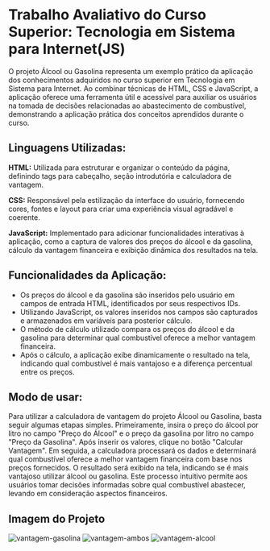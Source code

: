 # Trabalho Avaliativo do Curso Superior: Tecnologia em Sistema para Internet(JS)

O projeto Álcool ou Gasolina representa um exemplo prático da aplicação dos conhecimentos adquiridos no curso superior em Tecnologia em Sistema para Internet. Ao combinar técnicas de HTML, CSS e JavaScript, a aplicação oferece uma ferramenta útil e acessível para auxiliar os usuários na tomada de decisões relacionadas ao abastecimento de combustível, demonstrando a aplicação prática dos conceitos aprendidos durante o curso.

## Linguagens Utilizadas:

**HTML:** Utilizada para estruturar e organizar o conteúdo da página, definindo tags para cabeçalho, seção introdutória e calculadora de vantagem.

**CSS:** Responsável pela estilização da interface do usuário, fornecendo cores, fontes e layout para criar uma experiência visual agradável e coerente.

**JavaScript:** Implementado para adicionar funcionalidades interativas à aplicação, como a captura de valores dos preços do álcool e da gasolina, cálculo da vantagem financeira e exibição dinâmica dos resultados na tela.

## Funcionalidades da Aplicação:

- Os preços do álcool e da gasolina são inseridos pelo usuário em campos de entrada HTML, identificados por seus respectivos IDs.
- Utilizando JavaScript, os valores inseridos nos campos são capturados e armazenados em variáveis para posterior cálculo.
- O método de cálculo utilizado compara os preços do álcool e da gasolina para determinar qual combustível oferece a melhor vantagem financeira.
- Após o cálculo, a aplicação exibe dinamicamente o resultado na tela, indicando qual combustível é mais vantajoso e a diferença percentual entre os preços.

## Modo de usar:

Para utilizar a calculadora de vantagem do projeto Álcool ou Gasolina, basta seguir algumas etapas simples. Primeiramente, insira o preço do álcool por litro no campo "Preço do Álcool" e o preço da gasolina por litro no campo "Preço da Gasolina". Após inserir os valores, clique no botão "Calcular Vantagem". Em seguida, a calculadora processará os dados e determinará qual combustível oferece a melhor vantagem financeira com base nos preços fornecidos. O resultado será exibido na tela, indicando se é mais vantajoso utilizar álcool ou gasolina. Este processo intuitivo permite aos usuários tomar decisões informadas sobre qual combustível abastecer, levando em consideração aspectos financeiros.

## Imagem do Projeto
![vantagem-gasolina](https://github.com/AdrianaLMR/alcool-ou-Gasolina/assets/98758967/bdcb7da2-f66b-4397-a8f7-40f665fab970)
![vantagem-ambos](https://github.com/AdrianaLMR/alcool-ou-Gasolina/assets/98758967/7bfd8c9b-1bfa-46d6-8807-9ea73bce20d4)
![vantagem-alcool](https://github.com/AdrianaLMR/alcool-ou-Gasolina/assets/98758967/2bdc21ab-114f-4875-8aa4-395379fd4207)
